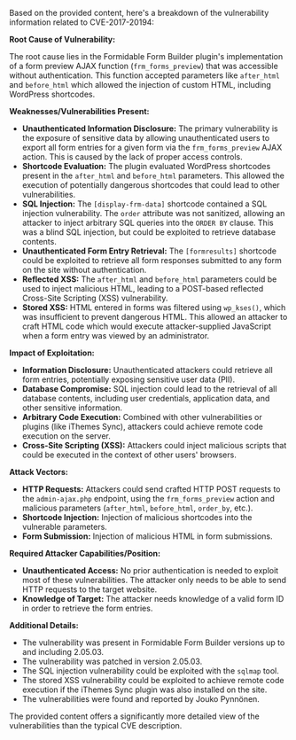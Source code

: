 Based on the provided content, here's a breakdown of the vulnerability information related to CVE-2017-20194:

**Root Cause of Vulnerability:**

The root cause lies in the Formidable Form Builder plugin's implementation of a form preview AJAX function (`frm_forms_preview`) that was accessible without authentication. This function accepted parameters like `after_html` and `before_html` which allowed the injection of custom HTML, including WordPress shortcodes.

**Weaknesses/Vulnerabilities Present:**

*   **Unauthenticated Information Disclosure:** The primary vulnerability is the exposure of sensitive data by allowing unauthenticated users to export all form entries for a given form via the `frm_forms_preview` AJAX action. This is caused by the lack of proper access controls.
*   **Shortcode Evaluation:** The plugin evaluated WordPress shortcodes present in the `after_html` and `before_html` parameters. This allowed the execution of potentially dangerous shortcodes that could lead to other vulnerabilities.
*   **SQL Injection:** The `[display-frm-data]` shortcode contained a SQL injection vulnerability. The `order` attribute was not sanitized, allowing an attacker to inject arbitrary SQL queries into the `ORDER BY` clause. This was a blind SQL injection, but could be exploited to retrieve database contents.
*   **Unauthenticated Form Entry Retrieval:** The `[formresults]` shortcode could be exploited to retrieve all form responses submitted to any form on the site without authentication.
*   **Reflected XSS:** The `after_html` and `before_html` parameters could be used to inject malicious HTML, leading to a POST-based reflected Cross-Site Scripting (XSS) vulnerability.
*   **Stored XSS:** HTML entered in forms was filtered using `wp_kses()`, which was insufficient to prevent dangerous HTML. This allowed an attacker to craft HTML code which would execute attacker-supplied JavaScript when a form entry was viewed by an administrator.

**Impact of Exploitation:**

*   **Information Disclosure:** Unauthenticated attackers could retrieve all form entries, potentially exposing sensitive user data (PII).
*   **Database Compromise:** SQL injection could lead to the retrieval of all database contents, including user credentials, application data, and other sensitive information.
*   **Arbitrary Code Execution:** Combined with other vulnerabilities or plugins (like iThemes Sync), attackers could achieve remote code execution on the server.
*   **Cross-Site Scripting (XSS):** Attackers could inject malicious scripts that could be executed in the context of other users' browsers.

**Attack Vectors:**

*   **HTTP Requests:** Attackers could send crafted HTTP POST requests to the `admin-ajax.php` endpoint, using the `frm_forms_preview` action and malicious parameters (`after_html`, `before_html`, `order_by`, etc.).
*   **Shortcode Injection:** Injection of malicious shortcodes into the vulnerable parameters.
*   **Form Submission:** Injection of malicious HTML in form submissions.

**Required Attacker Capabilities/Position:**

*   **Unauthenticated Access:** No prior authentication is needed to exploit most of these vulnerabilities. The attacker only needs to be able to send HTTP requests to the target website.
*   **Knowledge of Target:** The attacker needs knowledge of a valid form ID in order to retrieve the form entries.

**Additional Details:**

*   The vulnerability was present in Formidable Form Builder versions up to and including 2.05.03.
*   The vulnerability was patched in version 2.05.03.
*   The SQL injection vulnerability could be exploited with the `sqlmap` tool.
*   The stored XSS vulnerability could be exploited to achieve remote code execution if the iThemes Sync plugin was also installed on the site.
*   The vulnerabilities were found and reported by Jouko Pynnönen.

The provided content offers a significantly more detailed view of the vulnerabilities than the typical CVE description.